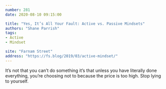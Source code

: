 ```yaml
---
number: 281
date: 2020-08-10 09:15:00

title: "Yes, It’s All Your Fault: Active vs. Passive Mindsets"
authors: "Shane Parrish"
tags:
- Active
- Mindset

site: "Farnam Street"
address: "https://fs.blog/2019/03/active-mindset/"
---
```


It’s not that you can’t do something it’s that unless you have literally done everything, you’re choosing not to because the price is too high. Stop lying to yourself.
